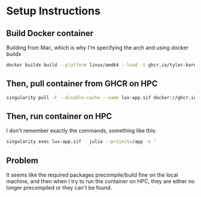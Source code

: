 # Setup Instructions

## Build Docker container

Building from Mac, which is why I'm specifying the arch and using docker buildx

```bash
docker buildx build --platform linux/amd64 --load -t ghcr.io/tyler-korenyi-both/lux-app:amd64 .
```

## Then, pull container from GHCR on HPC

```bash
singularity pull -F --disable-cache --name lux-app.sif docker://ghcr.io/tyler-korenyi-both/lux-app:amd64
```

## Then, run container on HPC

I don't remember exactly the commands, something like this:

```bash
singularity exec lux-app.sif   julia --project=/app -e '
```

## Problem

It seems like the required packages precompile/build fine on the local machine, and then when I try to run the container on HPC, they are either no longer precompiled or they can't be found.

